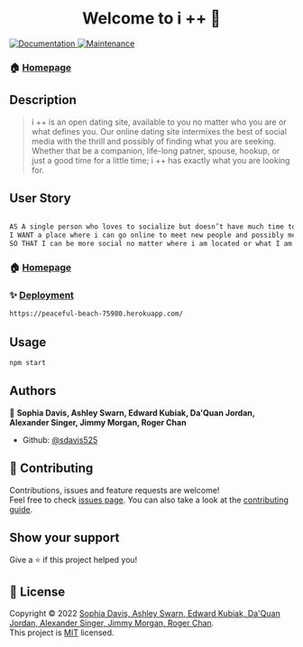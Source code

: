 <h1 align="center">Welcome to i ++ 👋</h1>


<p>
 
  <a href="www.github.com/sdavis525/I-" target="_blank">
    <img alt="Documentation" src="https://img.shields.io/badge/documentation-yes-brightgreen.svg" />
  </a>
  <a href="https://github.com/sdavis525/I-/graphs/commit-activity" target="_blank">
    <img alt="Maintenance" src="https://img.shields.io/badge/Maintained%3F-yes-green.svg" />
  </a>
</p>

### 🏠 [Homepage](https://github.com/sdavis525/I-#readme)

## Description


> i ++ is an open dating site, available to you no matter who you are or what defines you. Our online dating site intermixes the best of social media with the thrill and possibly of finding what you are seeking. Whether that be a companion, life-long patner, spouse, hookup, or just a good time for a little time; i ++ has exactly what you are looking for. 


## User Story

```sh

AS A single person who loves to socialize but doesn’t have much time to go out and mingle
I WANT a place where i can go online to meet new people and possibly meet someone who peeks my interest 
SO THAT I can be more social no matter where i am located or what I am doing


```


### 🏠 [Homepage](https://github.com/sdavis525/I-#readme)



### ✨ [Deployment](&#34;www&#34;)

```sh
https://peaceful-beach-75980.herokuapp.com/
```

## Usage

```sh
npm start
```


## Authors

👤 **Sophia Davis, Ashley Swarn, Edward Kubiak, Da'Quan Jordan, Alexander Singer, Jimmy Morgan, Roger Chan**

* Github: [@sdavis525](https://github.com/sdavis525)



## 🤝 Contributing

Contributions, issues and feature requests are welcome!<br />Feel free to check [issues page](https://github.com/sdavis525/I-/issues). You can also take a look at the [contributing guide](https://github.com/sdavis525/I-/blob/master/CONTRIBUTING.md).


## Show your support

Give a ⭐️ if this project helped you!


## 📝 License

Copyright © 2022 [Sophia Davis, Ashley Swarn, Edward Kubiak, Da'Quan Jordan, Alexander Singer, Jimmy Morgan, Roger Chan](https://github.com/sdavis525).<br />
This project is [MIT](https://opensource.org/licenses/MIT) licensed.
